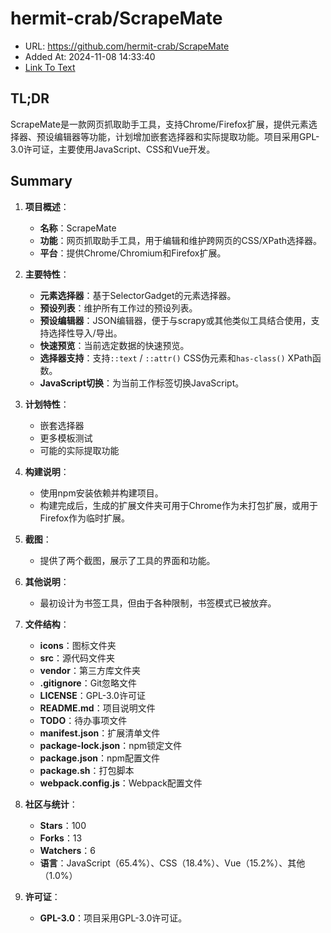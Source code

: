 # hermit-crab/ScrapeMate
- URL: https://github.com/hermit-crab/ScrapeMate
- Added At: 2024-11-08 14:33:40
- [Link To Text](2024-11-08-hermit-crab-scrapemate_raw.md)

## TL;DR
ScrapeMate是一款网页抓取助手工具，支持Chrome/Firefox扩展，提供元素选择器、预设编辑器等功能，计划增加嵌套选择器和实际提取功能。项目采用GPL-3.0许可证，主要使用JavaScript、CSS和Vue开发。

## Summary
1. **项目概述**：
   - **名称**：ScrapeMate
   - **功能**：网页抓取助手工具，用于编辑和维护跨网页的CSS/XPath选择器。
   - **平台**：提供Chrome/Chromium和Firefox扩展。

2. **主要特性**：
   - **元素选择器**：基于SelectorGadget的元素选择器。
   - **预设列表**：维护所有工作过的预设列表。
   - **预设编辑器**：JSON编辑器，便于与scrapy或其他类似工具结合使用，支持选择性导入/导出。
   - **快速预览**：当前选定数据的快速预览。
   - **选择器支持**：支持`::text` / `::attr()` CSS伪元素和`has-class()` XPath函数。
   - **JavaScript切换**：为当前工作标签切换JavaScript。

3. **计划特性**：
   - 嵌套选择器
   - 更多模板测试
   - 可能的实际提取功能

4. **构建说明**：
   - 使用npm安装依赖并构建项目。
   - 构建完成后，生成的扩展文件夹可用于Chrome作为未打包扩展，或用于Firefox作为临时扩展。

5. **截图**：
   - 提供了两个截图，展示了工具的界面和功能。

6. **其他说明**：
   - 最初设计为书签工具，但由于各种限制，书签模式已被放弃。

7. **文件结构**：
   - **icons**：图标文件夹
   - **src**：源代码文件夹
   - **vendor**：第三方库文件夹
   - **.gitignore**：Git忽略文件
   - **LICENSE**：GPL-3.0许可证
   - **README.md**：项目说明文件
   - **TODO**：待办事项文件
   - **manifest.json**：扩展清单文件
   - **package-lock.json**：npm锁定文件
   - **package.json**：npm配置文件
   - **package.sh**：打包脚本
   - **webpack.config.js**：Webpack配置文件

8. **社区与统计**：
   - **Stars**：100
   - **Forks**：13
   - **Watchers**：6
   - **语言**：JavaScript（65.4%）、CSS（18.4%）、Vue（15.2%）、其他（1.0%）

9. **许可证**：
   - **GPL-3.0**：项目采用GPL-3.0许可证。
